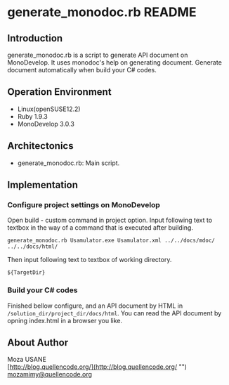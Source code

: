 generate_monodoc.rb README
==========================

## Introduction

generate_monodoc.rb is a script to generate API document on MonoDevelop. It uses monodoc's help on generating document. Generate document automatically when build your C# codes.

## Operation Environment

- Linux(openSUSE12.2)
- Ruby 1.9.3
- MonoDevelop 3.0.3

## Architectonics

- generate_monodoc.rb: Main script.

## Implementation

### Configure project settings on MonoDevelop

Open build - custom command in project option. Input following text to textbox in the way of a command that is executed after building. 

`generate_monodoc.rb Usamulator.exe Usamulator.xml ../../docs/mdoc/ ../../docs/html/`

Then input following text to textbox of working directory.

`${TargetDir}`

### Build your C# codes

Finished bellow configure, and an API document by HTML in `/solution_dir/project_dir/docs/html`. You can read the API document by opning index.html in a browser you like.

## About Author

Moza USANE  
[http://blog.quellencode.org/](http://blog.quellencode.org/ "")  
mozamimy@quellencode.org

